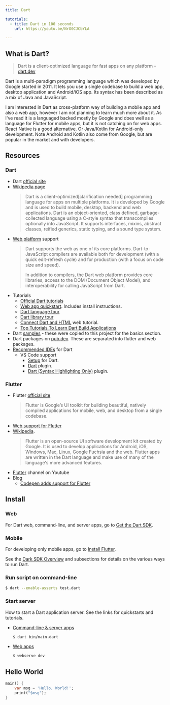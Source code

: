 ```yaml
---
title: Dart

tutorials:
  - title: Dart in 100 seconds
    url: https://youtu.be/NrO0CJCbYLA

---
```



## What is Dart?

> Dart is a client-optimized language for fast apps on any platform - [dart.dev](https://dart.dev)

Dart is a multi-paradigm programming language which was developed by Google started in 2011. It lets you use a single codebase to build a web app, desktop application and Android/iOS app. Its syntax has been described as a mix of Java and JavaScript.

I am interested in Dart as cross-platform way of building a mobile app and also a web app, however I am not planning to learn much more about it. As I've read it is a languaged backed mostly by Google and does well as a language for Flutter for mobile apps, but it is not catching on for web apps. React Native is a good alternative. Or Java/Kotlin for Android-only development. Note Android and Kotlin also come from Google, but are popular in the market and with developers.


## Resources

### Dart

- Dart [official site](https://dart.dev/)
- [Wikipedia page](https://en.wikipedia.org/wiki/Dart_(programming_language))
    > Dart is a client-optimized[clarification needed] programming language for apps on multiple platforms. It is developed by Google and is used to build mobile, desktop, backend and web applications.
    > Dart is an object-oriented, class defined, garbage-collected language using a C-style syntax that transcompiles optionally into JavaScript. It supports interfaces, mixins, abstract classes, reified generics, static typing, and a sound type system.
- [Web platform](https://dart.dev/web) support
    > Dart supports the web as one of its core platforms. Dart-to-JavaScript compilers are available both for development (with a quick edit-refresh cycle) and for production (with a focus on code size and speed).
    > 
    > In addition to compilers, the Dart web platform provides core libraries, access to the DOM (Document Object Model), and interoperability for calling JavaScript from Dart.
- Tutorials
    - [Official Dart tutorials](https://dart.dev/tutorials)
    - [Web app quickstart](https://dart.dev/tutorials/web/get-started). Includes install instructions.
    - [Dart language tour](https://dart.dev/guides/language/language-tour)
    - [Dart library tour](https://dart.dev/guides/libraries/library-tour)
    - [Connect Dart and HTML](https://dart.dev/tutorials/web/low-level-html/connect-dart-html) web tutorial.
    - [Top Tutorials To Learn Dart Build Applications](https://medium.com/quick-code/top-tutorials-to-learn-dart-to-build-applications-262b946a3fc9)
- Dart [samples](https://dart.dev/samples) - these were copied to this project for the basics section.
- Dart packages on [pub.dev](https://pub.dev/). These are separated into flutter and web packages.
- [Recommended IDEs](https://dart.dev/tools#ides-and-editors) for Dart
    - VS Code support
        - [Setup](https://dart.dev/tools/vs-code) for Dart.
        - [Dart](https://marketplace.visualstudio.com/items?itemName=Dart-Code.dart-code) plugin.
        - [Dart (Syntax Highlighting Only)](https://marketplace.visualstudio.com/items?itemName=oscarcs.dart-syntax-highlighting-only) plugin.

### Flutter

- Flutter [official site](https://flutter.dev)
    > Flutter is Google’s UI toolkit for building beautiful, natively compiled applications for mobile, web, and desktop from a single codebase.
- [Web support for Flutter](https://flutter.dev/web)
- [Wikipedia](https://en.wikipedia.org/wiki/Flutter_(software)).
    > Flutter is an open-source UI software development kit created by Google. It is used to develop applications for Android, iOS, Windows, Mac, Linux, Google Fuchsia and the web.
    > Flutter apps are written in the Dart language and make use of many of the language's more advanced features.
- [Flutter](https://www.youtube.com/channel/UCwXdFgeE9KYzlDdR7TG9cMw) channel on Youtube
- Blog
    - [Codepen adds support for Flutter](https://medium.com/flutter/announcing-codepen-support-for-flutter-bb346406fe50)


## Install

### Web

For Dart web, command-line, and server apps, go to [Get the Dart SDK](https://dart.dev/get-dart).

### Mobile

For developing only mobile apps, go to [Install Flutter](https://flutter.dev/docs/get-started/install).


See the [Dark SDK Overview](https://dart.dev/tools/sdk) and subsections for details on the various ways to run Dart.

### Run script on command-line

```bash
$ dart --enable-asserts test.dart
```

### Start server

How to start a Dart application server. See the links for quickstarts and tutorials.

- [Command-line & server apps](https://dart.dev/server)
    ```bash
    $ dart bin/main.dart
    ```
- [Web apps](https://dart.dev/web)
    ```bash
    $ webserve dev
    ```


## Hello World

```dart
main() {
    var msg = 'Hello, World!';
    print("$msg");
}
```
